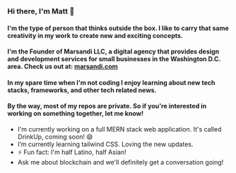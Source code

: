 ### Hi there, I'm Matt 👋

#### I'm the type of person that thinks outside the box. I like to carry that same creativity in my work to create new and exciting concepts.
#### I'm the Founder of Marsandi LLC, a digital agency that provides design and development services for small businesses in the Washington D.C. area. Check us out at: [marsandi.com](https://marsandi.com)
#### In my spare time when I'm not coding I enjoy learning about new tech stacks, frameworks, and other tech related news.
#### By the way, most of my repos are private. So if you're interested in working on something together, let me know!

- I'm currently working on a full MERN stack web application. It's called DrinkUp, coming soon! 😄 
- I’m currently learning tailwind CSS. Loving the new updates.
- ⚡ Fun fact: I'm half Latino, half Asian!
- Ask me about blockchain and we'll definitely get a conversation going!
